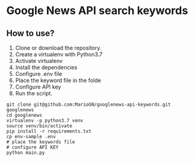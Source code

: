 # Google News API search keywords

## How to use?

1. Clone or download the repository.
2. Create a virtualenv with Python3.7
3. Activate virtualenv
4. Install the dependencies
5. Configure .env file
6. Place the keyword file in the folde
7. Configure API key
8. Run the script.

```console
git clone git@github.com:MarioGN/googlenews-api-keywords.git googlenews
cd googlenews
virtualenv -p python3.7 venv
source venv/bin/activate
pip install -r requirements.txt
cp env-sample .env
# place the keywords file
# configure API KEY
python main.py
```